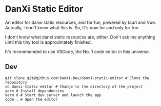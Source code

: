 # DanXi Static Editor

An editor for danxi static resources, and for fun, powered by tauri and Vue. Actually, I don't know what this is. So, It's now for and only for fun.

I don't know what danxi static resources are, either. Don't ask me anything until this tiny tool is approximately finished.

It's recommended to use VSCode, the No. 1 code editor in this universe.

## Dev

``` shell
git clone git@github.com:DanXi-Dev/danxi-static-editor # Clone the repository
cd danxi-static-editor # Change to the directory of the project
yarn # Install dependencies
yarn d # Start dev server and launch the app
code . # Open the editor
```
